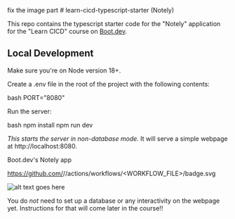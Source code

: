 fix the image part # learn-cicd-typescript-starter (Notely)

This repo contains the typescript starter code for the "Notely" application for the "Learn CICD" course on [Boot.dev](https://boot.dev).

## Local Development

Make sure you're on Node version 18+.

Create a .env file in the root of the project with the following contents:

bash
PORT="8080"

Run the server:

bash
npm install
npm run dev

_This starts the server in non-database mode._ It will serve a simple webpage at http://localhost:8080.

Boot.dev's Notely app

https://github.com/<OWNER>/<REPOSITORY>/actions/workflows/<WORKFLOW_FILE>/badge.svg

![alt text goes here](IMAGE_URL)

You do _not_ need to set up a database or any interactivity on the webpage yet. Instructions for that will come later in the course!!
